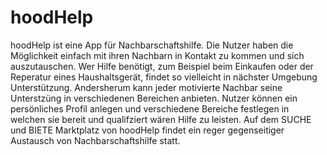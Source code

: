 # hoodHelp

hoodHelp ist eine App für Nachbarschaftshilfe.
Die Nutzer haben die Möglichkeit einfach mit ihren Nachbarn in Kontakt zu kommen und sich auszutauschen. 
Wer Hilfe benötigt, zum Beispiel beim Einkaufen oder der Reperatur eines Haushaltsgerät, findet so vielleicht in nächster Umgebung Unterstützung.
Andersherum kann jeder motivierte Nachbar seine Unterstzüng in verschiedenen Bereichen anbieten. 
Nutzer können ein persönliches Profil anlegen und verschiedene Bereiche festlegen in welchen sie bereit und qualifziert wären Hilfe zu leisten.
Auf dem SUCHE und BIETE Marktplatz von hoodHelp findet ein reger gegenseitiger Austausch von Nachbarschaftshilfe statt.


